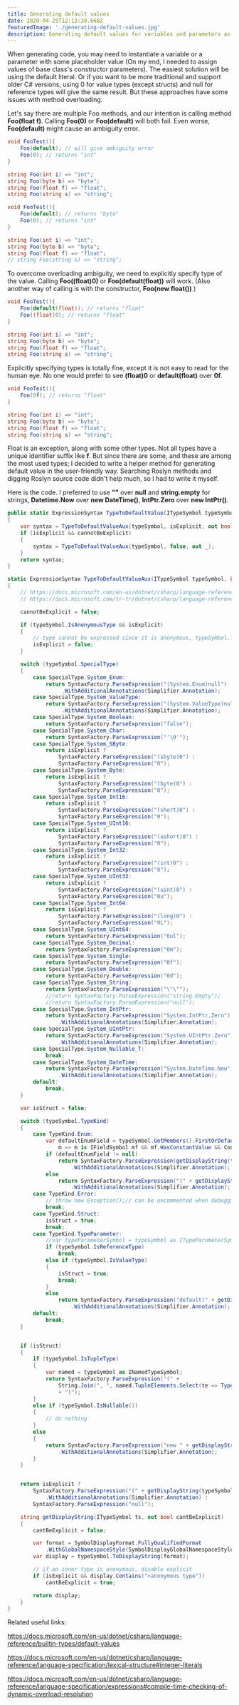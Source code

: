 ```yaml
---
title: Generating default values
date: 2020-04-25T12:13:39.668Z
featuredImage: './generating-default-values.jpg'
description: Generating default values for variables and parameters as placeholder values
---
```

When generating code, you may need to instantiate a variable or a parameter with some placeholder value (On my end, I needed to assign values of base class's constructor parameters). The easiest solution will be using the default literal. Or if you want to be more traditional and support older C# versions, using 0 for value types (except structs) and null for reference types will give the same result. But these approaches have some issues with method overloading.

<!-- end -->

Let's say there are multiple Foo methods, and our intention is calling method **Foo(float f)**. Calling **Foo(0)** or **Foo(default)** will both fail. Even worse, **Foo(default)** might cause an ambiguity error.

```csharp
void FooTest(){
    Foo(default); // will give ambiguity error
    Foo(0); // returns "int"
}

string Foo(int i) => "int";
string Foo(byte b) => "byte";
string Foo(float f) => "float";
string Foo(string s) => "string";
```

```csharp
void FooTest(){
    Foo(default); // returns "byte"
    Foo(0); // returns "int"
}

string Foo(int i) => "int";
string Foo(byte b) => "byte";
string Foo(float f) => "float";
// string Foo(string s) => "string";
```

To overcome overloading ambiguity, we need to explicitly specify type of the value. Calling **Foo((float)0)** or **Foo(default(float))** will work. (Also another way of calling is with the constructor, **Foo(new float())** )

```csharp
void FooTest(){
    Foo(default(float)); // returns "float"
    Foo((float)0); // returns "float"
}

string Foo(int i) => "int";
string Foo(byte b) => "byte";
string Foo(float f) => "float";
string Foo(string s) => "string";
```

Explicitly specifying types is totally fine, except it is not easy to read for the human eye. No one would prefer to see **(float)0** or **default(float)** over **0f**.

```csharp
void FooTest(){
    Foo(0f); // returns "float"
}

string Foo(int i) => "int";
string Foo(byte b) => "byte";
string Foo(float f) => "float";
string Foo(string s) => "string";
```

Float is an exception, along with some other types. Not all types have a unique identifier suffix like **f**. But since there are some, and these are among the most used types; I decided to write a helper method for generating default value in the user-friendly way. Searching Roslyn methods and digging Roslyn source code didn't help much, so I had to write it myself.

Here is the code. I preferred to use **""** over **null** and **string.empty** for strings, **Datetime.Now** over **new DateTime()**, **IntPtr.Zero** over **new IntPtr()**.

```csharp
public static ExpressionSyntax TypeToDefaultValue(ITypeSymbol typeSymbol, bool isExplicit = false)
{
    var syntax = TypeToDefaultValueAux(typeSymbol, isExplicit, out bool cannotBeExplicit);
    if (isExplicit && cannotBeExplicit)
    {
        syntax = TypeToDefaultValueAux(typeSymbol, false, out _);
    }
    return syntax;
}

static ExpressionSyntax TypeToDefaultValueAux(ITypeSymbol typeSymbol, bool isExplicit, out bool cannotBeExplicit)
{
    // https://docs.microsoft.com/en-us/dotnet/csharp/language-reference/keywords/default-values-table
    // https://docs.microsoft.com/tr-tr/dotnet/csharp/language-reference/keywords/value-types-table

    cannotBeExplicit = false;

    if (typeSymbol.IsAnonymousType && isExplicit)
    {
        // type cannot be expressed since it is anonymous, typeSymbol.ToDisplayString(format) wont work
        isExplicit = false;
    }

    switch (typeSymbol.SpecialType)
    {
        case SpecialType.System_Enum:
            return SyntaxFactory.ParseExpression("(System.Enum)null")
                 .WithAdditionalAnnotations(Simplifier.Annotation);
        case SpecialType.System_ValueType:
            return SyntaxFactory.ParseExpression("(System.ValueType)null")
                 .WithAdditionalAnnotations(Simplifier.Annotation);
        case SpecialType.System_Boolean:
            return SyntaxFactory.ParseExpression("false");
        case SpecialType.System_Char:
            return SyntaxFactory.ParseExpression("'\0'");
        case SpecialType.System_SByte:
            return isExplicit ?
                SyntaxFactory.ParseExpression("(sbyte)0") :
                SyntaxFactory.ParseExpression("0");
        case SpecialType.System_Byte:
            return isExplicit ?
                SyntaxFactory.ParseExpression("(byte)0") :
                SyntaxFactory.ParseExpression("0");
        case SpecialType.System_Int16:
            return isExplicit ?
                SyntaxFactory.ParseExpression("(short)0") :
                SyntaxFactory.ParseExpression("0");
        case SpecialType.System_UInt16:
            return isExplicit ?
                SyntaxFactory.ParseExpression("(ushort)0") :
                SyntaxFactory.ParseExpression("0");
        case SpecialType.System_Int32:
            return isExplicit ?
                SyntaxFactory.ParseExpression("(int)0") :
                SyntaxFactory.ParseExpression("0");
        case SpecialType.System_UInt32:
            return isExplicit ?
                SyntaxFactory.ParseExpression("(uint)0") :
                SyntaxFactory.ParseExpression("0u");
        case SpecialType.System_Int64:
            return isExplicit ?
                SyntaxFactory.ParseExpression("(long)0") :
                SyntaxFactory.ParseExpression("0L");
        case SpecialType.System_UInt64:
            return SyntaxFactory.ParseExpression("0ul");
        case SpecialType.System_Decimal:
            return SyntaxFactory.ParseExpression("0m");
        case SpecialType.System_Single:
            return SyntaxFactory.ParseExpression("0f");
        case SpecialType.System_Double:
            return SyntaxFactory.ParseExpression("0d");
        case SpecialType.System_String:
            return SyntaxFactory.ParseExpression("\"\"");
            //return SyntaxFactory.ParseExpression("string.Empty");
            //return SyntaxFactory.ParseExpression("null");
        case SpecialType.System_IntPtr:
            return SyntaxFactory.ParseExpression("System.IntPtr.Zero")
                .WithAdditionalAnnotations(Simplifier.Annotation);
        case SpecialType.System_UIntPtr:
            return SyntaxFactory.ParseExpression("System.UIntPtr.Zero")
                .WithAdditionalAnnotations(Simplifier.Annotation);
        case SpecialType.System_Nullable_T:
            break;
        case SpecialType.System_DateTime:
            return SyntaxFactory.ParseExpression("System.DateTime.Now")// warning, this is not the default value, 0
                .WithAdditionalAnnotations(Simplifier.Annotation);
        default:
            break;
    }

    var isStruct = false;

    switch (typeSymbol.TypeKind)
    {
        case TypeKind.Enum:
            var defaultEnumField = typeSymbol.GetMembers().FirstOrDefault(
                m => m is IFieldSymbol mf && mf.HasConstantValue && Convert.ToInt64(mf.ConstantValue) == 0);
            if (defaultEnumField != null)
                return SyntaxFactory.ParseExpression(getDisplayString(typeSymbol, out cannotBeExplicit) + "." + defaultEnumField.Name)
                    .WithAdditionalAnnotations(Simplifier.Annotation);
            else
                return SyntaxFactory.ParseExpression("(" + getDisplayString(typeSymbol, out cannotBeExplicit) + ")0")
                    .WithAdditionalAnnotations(Simplifier.Annotation);
        case TypeKind.Error:
            // throw new Exception();// can be uncommented when debugging
            break;
        case TypeKind.Struct:
            isStruct = true;
            break;
        case TypeKind.TypeParameter:
            //var typeParameterSymbol = typeSymbol as ITypeParameterSymbol;
            if (typeSymbol.IsReferenceType)
                break;
            else if (typeSymbol.IsValueType)
            {
                isStruct = true;
                break;
            }
            else
                return SyntaxFactory.ParseExpression("default(" + getDisplayString(typeSymbol, out cannotBeExplicit) + ")")
                    .WithAdditionalAnnotations(Simplifier.Annotation);
        default:
            break;
    }


    if (isStruct)
    {
        if (typeSymbol.IsTupleType)
        {
            var named = typeSymbol as INamedTypeSymbol;
            return SyntaxFactory.ParseExpression("(" +
                String.Join(", ", named.TupleElements.Select(te => TypeToDefaultValue(te.Type, isExplicit)))
                + ")");
        }
        else if (typeSymbol.IsNullable())
        {
            // do nothing
        }
        else
        {
            return SyntaxFactory.ParseExpression("new " + getDisplayString(typeSymbol, out cannotBeExplicit) + "()")
                .WithAdditionalAnnotations(Simplifier.Annotation);
        }
    }


    return isExplicit ?
        SyntaxFactory.ParseExpression("(" + getDisplayString(typeSymbol, out cannotBeExplicit) + ")null")
            .WithAdditionalAnnotations(Simplifier.Annotation) :
        SyntaxFactory.ParseExpression("null");

    string getDisplayString(ITypeSymbol ts, out bool cantBeExplicit)
    {
        cantBeExplicit = false;

        var format = SymbolDisplayFormat.FullyQualifiedFormat
            .WithGlobalNamespaceStyle(SymbolDisplayGlobalNamespaceStyle.OmittedAsContaining);
        var display = typeSymbol.ToDisplayString(format);

        // if an inner type is anonymous, disable explicit
        if (isExplicit && display.Contains("<anonymous type"))
            cantBeExplicit = true;

        return display;
    }
}
```

Related useful links:

<https://docs.microsoft.com/en-us/dotnet/csharp/language-reference/builtin-types/default-values>

<https://docs.microsoft.com/en-us/dotnet/csharp/language-reference/language-specification/lexical-structure#integer-literals>

<https://docs.microsoft.com/en-us/dotnet/csharp/language-reference/language-specification/expressions#compile-time-checking-of-dynamic-overload-resolution>
